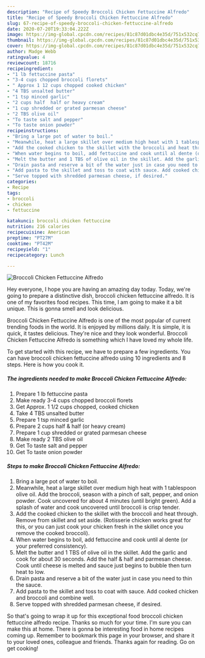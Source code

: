 ```yaml
---
description: "Recipe of Speedy Broccoli Chicken Fettuccine Alfredo"
title: "Recipe of Speedy Broccoli Chicken Fettuccine Alfredo"
slug: 67-recipe-of-speedy-broccoli-chicken-fettuccine-alfredo
date: 2020-07-20T19:33:04.222Z
image: https://img-global.cpcdn.com/recipes/81c87d01dbc4e35d/751x532cq70/broccoli-chicken-fettuccine-alfredo-recipe-main-photo.jpg
thumbnail: https://img-global.cpcdn.com/recipes/81c87d01dbc4e35d/751x532cq70/broccoli-chicken-fettuccine-alfredo-recipe-main-photo.jpg
cover: https://img-global.cpcdn.com/recipes/81c87d01dbc4e35d/751x532cq70/broccoli-chicken-fettuccine-alfredo-recipe-main-photo.jpg
author: Madge Webb
ratingvalue: 4
reviewcount: 18716
recipeingredient:
- "1 lb fettuccine pasta"
- "3-4 cups chopped broccoli florets"
- " Approx 1 12 cups chopped cooked chicken"
- "4 TBS unsalted butter"
- "1 tsp minced garlic"
- "2 cups half  half or heavy cream"
- "1 cup shredded or grated parmesan cheese"
- "2 TBS olive oil"
- "To taste salt and pepper"
- "To taste onion powder"
recipeinstructions:
- "Bring a large pot of water to boil."
- "Meanwhile, heat a large skillet over medium high heat with 1 tablespoon olive oil. Add the broccoli, season with a pinch of salt, pepper, and onion powder. Cook uncovered for about 4 minutes (until bright green). Add a splash of water and cook uncovered until broccoli is crisp tender."
- "Add the cooked chicken to the skillet with the broccoli and heat through. Remove from skillet and set aside. (Rotisserie chicken works great for this, or you can just cook your chicken fresh in the skillet once you remove the cooked broccoli)."
- "When water begins to boil, add fettuccine and cook until al dente (or your preferred consistency)."
- "Melt the butter and 1 TBS of olive oil in the skillet. Add the garlic and cook for about 30 seconds. Add the half &amp; half and parmesan cheese. Cook until cheese is melted and sauce just begins to bubble then turn heat to low."
- "Drain pasta and reserve a bit of the water just in case you need to thin the sauce."
- "Add pasta to the skillet and toss to coat with sauce. Add cooked chicken and broccoli and combine well."
- "Serve topped with shredded parmesan cheese, if desired."
categories:
- Recipe
tags:
- broccoli
- chicken
- fettuccine

katakunci: broccoli chicken fettuccine 
nutrition: 216 calories
recipecuisine: American
preptime: "PT27M"
cooktime: "PT42M"
recipeyield: "1"
recipecategory: Lunch

---
```



![Broccoli Chicken Fettuccine Alfredo](https://img-global.cpcdn.com/recipes/81c87d01dbc4e35d/751x532cq70/broccoli-chicken-fettuccine-alfredo-recipe-main-photo.jpg)

Hey everyone, I hope you are having an amazing day today. Today, we're going to prepare a distinctive dish, broccoli chicken fettuccine alfredo. It is one of my favorites food recipes. This time, I am going to make it a bit unique. This is gonna smell and look delicious.

Broccoli Chicken Fettuccine Alfredo is one of the most popular of current trending foods in the world. It is enjoyed by millions daily. It is simple, it is quick, it tastes delicious. They're nice and they look wonderful. Broccoli Chicken Fettuccine Alfredo is something which I have loved my whole life.




To get started with this recipe, we have to prepare a few ingredients. You can have broccoli chicken fettuccine alfredo using 10 ingredients and 8 steps. Here is how you cook it.

<!--inarticleads1-->

##### The ingredients needed to make Broccoli Chicken Fettuccine Alfredo:

1. Prepare 1 lb fettuccine pasta
1. Make ready 3-4 cups chopped broccoli florets
1. Get  Approx. 1 1/2 cups chopped, cooked chicken
1. Take 4 TBS unsalted butter
1. Prepare 1 tsp minced garlic
1. Prepare 2 cups half &amp; half (or heavy cream)
1. Prepare 1 cup shredded or grated parmesan cheese
1. Make ready 2 TBS olive oil
1. Get To taste salt and pepper
1. Get To taste onion powder




<!--inarticleads2-->

##### Steps to make Broccoli Chicken Fettuccine Alfredo:

1. Bring a large pot of water to boil.
1. Meanwhile, heat a large skillet over medium high heat with 1 tablespoon olive oil. Add the broccoli, season with a pinch of salt, pepper, and onion powder. Cook uncovered for about 4 minutes (until bright green). Add a splash of water and cook uncovered until broccoli is crisp tender.
1. Add the cooked chicken to the skillet with the broccoli and heat through. Remove from skillet and set aside. (Rotisserie chicken works great for this, or you can just cook your chicken fresh in the skillet once you remove the cooked broccoli).
1. When water begins to boil, add fettuccine and cook until al dente (or your preferred consistency).
1. Melt the butter and 1 TBS of olive oil in the skillet. Add the garlic and cook for about 30 seconds. Add the half &amp; half and parmesan cheese. Cook until cheese is melted and sauce just begins to bubble then turn heat to low.
1. Drain pasta and reserve a bit of the water just in case you need to thin the sauce.
1. Add pasta to the skillet and toss to coat with sauce. Add cooked chicken and broccoli and combine well.
1. Serve topped with shredded parmesan cheese, if desired.




So that's going to wrap it up for this exceptional food broccoli chicken fettuccine alfredo recipe. Thanks so much for your time. I'm sure you can make this at home. There is gonna be interesting food in home recipes coming up. Remember to bookmark this page in your browser, and share it to your loved ones, colleague and friends. Thanks again for reading. Go on get cooking!

